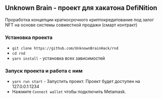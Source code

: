 ## Unknown Brain - проект для хакатона DefiNition

Проработка концепции краткосрочного криптокредитование под залог NFT на основе системы совместной продажи (смарт контракт)

### Установка проекта
- `git clone https://github.com/UnknownBrainHack/rnd `
- `cd rnd`
- `yarn install` - установка всех зависимостей

### Запуск проекта и работа с ним

- `yarn run start` - Запустить проект.
Проект будет доступен на 127.0.0.1:1234
- Нажмите `Connect wallet` чтобы подключить Metamask.
